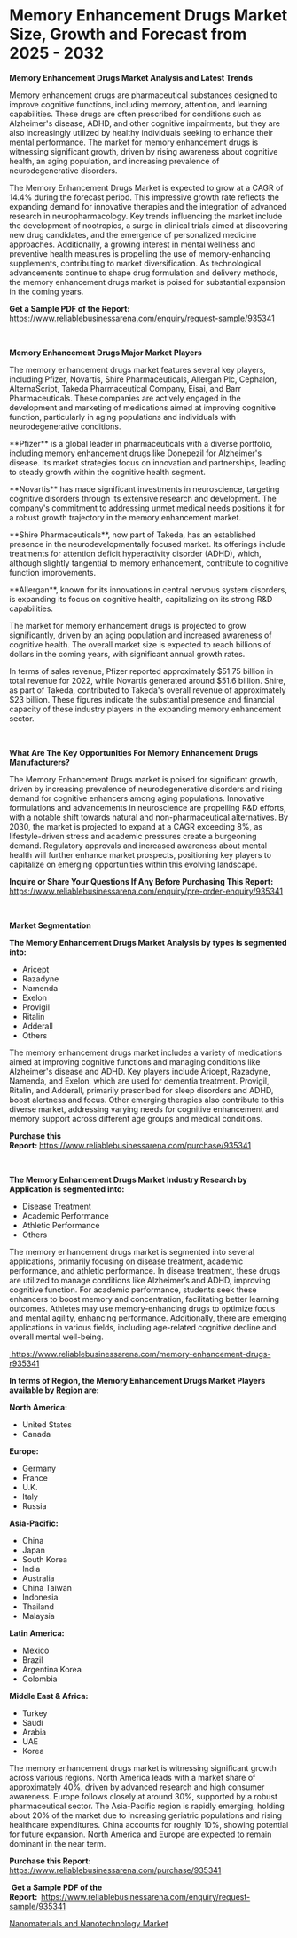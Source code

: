 <p><h1>Memory Enhancement Drugs Market Size, Growth and Forecast from 2025 - 2032</h1></p><p><strong>Memory Enhancement Drugs Market Analysis and Latest Trends</strong></p>
<p><p>Memory enhancement drugs are pharmaceutical substances designed to improve cognitive functions, including memory, attention, and learning capabilities. These drugs are often prescribed for conditions such as Alzheimer's disease, ADHD, and other cognitive impairments, but they are also increasingly utilized by healthy individuals seeking to enhance their mental performance. The market for memory enhancement drugs is witnessing significant growth, driven by rising awareness about cognitive health, an aging population, and increasing prevalence of neurodegenerative disorders.</p><p>The Memory Enhancement Drugs Market is expected to grow at a CAGR of 14.4% during the forecast period. This impressive growth rate reflects the expanding demand for innovative therapies and the integration of advanced research in neuropharmacology. Key trends influencing the market include the development of nootropics, a surge in clinical trials aimed at discovering new drug candidates, and the emergence of personalized medicine approaches. Additionally, a growing interest in mental wellness and preventive health measures is propelling the use of memory-enhancing supplements, contributing to market diversification. As technological advancements continue to shape drug formulation and delivery methods, the memory enhancement drugs market is poised for substantial expansion in the coming years.</p></p>
<p><strong>Get a Sample PDF of the Report:&nbsp;</strong> <a href="https://www.reliablebusinessarena.com/enquiry/request-sample/935341?utm_campaign=2033&utm_medium=2&utm_source=Github&utm_content=ia&utm_term=07032025&utm_id=memory-enhancement-drugs">https://www.reliablebusinessarena.com/enquiry/request-sample/935341</a></p>
<p>&nbsp;</p>
<p><strong>Memory Enhancement Drugs Major Market Players</strong></p>
<p><p>The memory enhancement drugs market features several key players, including Pfizer, Novartis, Shire Pharmaceuticals, Allergan Plc, Cephalon, AlternaScript, Takeda Pharmaceutical Company, Eisai, and Barr Pharmaceuticals. These companies are actively engaged in the development and marketing of medications aimed at improving cognitive function, particularly in aging populations and individuals with neurodegenerative conditions.</p><p>**Pfizer** is a global leader in pharmaceuticals with a diverse portfolio, including memory enhancement drugs like Donepezil for Alzheimer's disease. Its market strategies focus on innovation and partnerships, leading to steady growth within the cognitive health segment. </p><p>**Novartis** has made significant investments in neuroscience, targeting cognitive disorders through its extensive research and development. The company's commitment to addressing unmet medical needs positions it for a robust growth trajectory in the memory enhancement market.</p><p>**Shire Pharmaceuticals**, now part of Takeda, has an established presence in the neurodevelopmentally focused market. Its offerings include treatments for attention deficit hyperactivity disorder (ADHD), which, although slightly tangential to memory enhancement, contribute to cognitive function improvements.</p><p>**Allergan**, known for its innovations in central nervous system disorders, is expanding its focus on cognitive health, capitalizing on its strong R&D capabilities.</p><p>The market for memory enhancement drugs is projected to grow significantly, driven by an aging population and increased awareness of cognitive health. The overall market size is expected to reach billions of dollars in the coming years, with significant annual growth rates.</p><p>In terms of sales revenue, Pfizer reported approximately $51.75 billion in total revenue for 2022, while Novartis generated around $51.6 billion. Shire, as part of Takeda, contributed to Takeda's overall revenue of approximately $23 billion. These figures indicate the substantial presence and financial capacity of these industry players in the expanding memory enhancement sector.</p></p>
<p>&nbsp;</p>
<p><strong>What Are The Key Opportunities For Memory Enhancement Drugs Manufacturers?</strong></p>
<p><p>The Memory Enhancement Drugs market is poised for significant growth, driven by increasing prevalence of neurodegenerative disorders and rising demand for cognitive enhancers among aging populations. Innovative formulations and advancements in neuroscience are propelling R&D efforts, with a notable shift towards natural and non-pharmaceutical alternatives. By 2030, the market is projected to expand at a CAGR exceeding 8%, as lifestyle-driven stress and academic pressures create a burgeoning demand. Regulatory approvals and increased awareness about mental health will further enhance market prospects, positioning key players to capitalize on emerging opportunities within this evolving landscape.</p></p>
<p><strong>Inquire or Share Your Questions If Any Before Purchasing This Report:</strong> <a href="https://www.reliablebusinessarena.com/enquiry/pre-order-enquiry/935341?utm_campaign=2033&utm_medium=2&utm_source=Github&utm_content=ia&utm_term=07032025&utm_id=memory-enhancement-drugs">https://www.reliablebusinessarena.com/enquiry/pre-order-enquiry/935341</a></p>
<p>&nbsp;</p>
<p><strong>Market Segmentation</strong></p>
<p><strong>The Memory Enhancement Drugs Market Analysis by types is segmented into:</strong></p>
<p><ul><li>Aricept</li><li>Razadyne</li><li>Namenda</li><li>Exelon</li><li>Provigil</li><li>Ritalin</li><li>Adderall</li><li>Others</li></ul></p>
<p><p>The memory enhancement drugs market includes a variety of medications aimed at improving cognitive functions and managing conditions like Alzheimer's disease and ADHD. Key players include Aricept, Razadyne, Namenda, and Exelon, which are used for dementia treatment. Provigil, Ritalin, and Adderall, primarily prescribed for sleep disorders and ADHD, boost alertness and focus. Other emerging therapies also contribute to this diverse market, addressing varying needs for cognitive enhancement and memory support across different age groups and medical conditions.</p></p>
<p><strong>Purchase this Report:&nbsp;</strong><a href="https://www.reliablebusinessarena.com/purchase/935341?utm_campaign=2033&utm_medium=2&utm_source=Github&utm_content=ia&utm_term=07032025&utm_id=memory-enhancement-drugs">https://www.reliablebusinessarena.com/purchase/935341</a></p>
<p>&nbsp;</p>
<p><strong>The Memory Enhancement Drugs Market Industry Research by Application is segmented into:</strong></p>
<p><ul><li>Disease Treatment</li><li>Academic Performance</li><li>Athletic Performance</li><li>Others</li></ul></p>
<p><p>The memory enhancement drugs market is segmented into several applications, primarily focusing on disease treatment, academic performance, and athletic performance. In disease treatment, these drugs are utilized to manage conditions like Alzheimer’s and ADHD, improving cognitive function. For academic performance, students seek these enhancers to boost memory and concentration, facilitating better learning outcomes. Athletes may use memory-enhancing drugs to optimize focus and mental agility, enhancing performance. Additionally, there are emerging applications in various fields, including age-related cognitive decline and overall mental well-being.</p></p>
<p><a href="https://www.reliablebusinessarena.com/memory-enhancement-drugs-r935341?utm_campaign=2033&utm_medium=2&utm_source=Github&utm_content=ia&utm_term=07032025&utm_id=memory-enhancement-drugs">&nbsp;https://www.reliablebusinessarena.com/memory-enhancement-drugs-r935341</a></p>
<p><strong>In terms of Region, the Memory Enhancement Drugs Market Players available by Region are:</strong></p>
<p>
    <p> <strong> North America: </strong>
        <ul>
            <li>United States</li>
            <li>Canada</li>
        </ul>
        </p> 
    <p> <strong> Europe: </strong>
        <ul>
            <li>Germany</li>
            <li>France</li>
            <li>U.K.</li>
            <li>Italy</li>
            <li>Russia</li>
        </ul>
        </p> 
    <p> <strong> Asia-Pacific: </strong>
        <ul>
            <li>China</li>
            <li>Japan</li>
            <li>South Korea</li>
            <li>India</li>
            <li>Australia</li>
            <li>China Taiwan</li>
            <li>Indonesia</li>
            <li>Thailand</li>
            <li>Malaysia</li>
        </ul>
        </p> 
    <p> <strong> Latin America: </strong>
        <ul>
            <li>Mexico</li>
            <li>Brazil</li>
            <li>Argentina Korea</li>
            <li>Colombia</li>
        </ul>
        </p> 
    <p> <strong> Middle East & Africa: </strong>
        <ul>
            <li>Turkey</li>
            <li>Saudi</li>
            <li>Arabia</li>
            <li>UAE</li>
            <li>Korea</li>
        </ul>
    </p>
    </p>
<p><p>The memory enhancement drugs market is witnessing significant growth across various regions. North America leads with a market share of approximately 40%, driven by advanced research and high consumer awareness. Europe follows closely at around 30%, supported by a robust pharmaceutical sector. The Asia-Pacific region is rapidly emerging, holding about 20% of the market due to increasing geriatric populations and rising healthcare expenditures. China accounts for roughly 10%, showing potential for future expansion. North America and Europe are expected to remain dominant in the near term.</p></p>
<p><strong>Purchase this Report: </strong><a href="https://www.reliablebusinessarena.com/purchase/935341?utm_campaign=2033&utm_medium=2&utm_source=Github&utm_content=ia&utm_term=07032025&utm_id=memory-enhancement-drugs">https://www.reliablebusinessarena.com/purchase/935341</a></p>
<p>&nbsp;<strong>Get a Sample PDF of the Report:&nbsp;&nbsp;</strong><a href="https://www.reliablebusinessarena.com/enquiry/request-sample/935341?utm_campaign=2033&utm_medium=2&utm_source=Github&utm_content=ia&utm_term=07032025&utm_id=memory-enhancement-drugs">https://www.reliablebusinessarena.com/enquiry/request-sample/935341</a></p>
<p><strong></strong></p>
<p><p><a href="https://github.com/mahnoor2003/Market-Research-Report-List-7/blob/main/nanomaterials-and-nanotechnology-market.md?utm_campaign=2033&utm_medium=2&utm_source=Github&utm_content=ia&utm_term=07032025&utm_id=memory-enhancement-drugs">Nanomaterials and Nanotechnology Market</a></p></p>